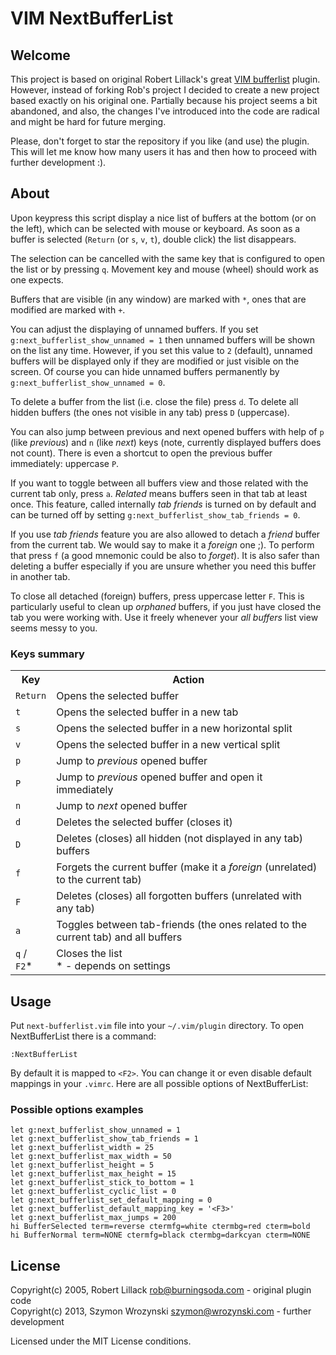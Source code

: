 VIM NextBufferList
==================

Welcome
-------

This project is based on original Robert Lillack's great
[VIM bufferlist](https://github.com/roblillack/vim-bufferlist) plugin. However, instead of forking
Rob's project I decided to create a new project based exactly on his original one. Partially because
his project seems a bit abandoned, and also, the changes I've introduced into the code are radical
and might be hard for future merging.

Please, don't forget to star the repository if you like (and use) the plugin. This will let me know
how many users it has and then how to proceed with further development :).

About
-----

Upon keypress this script display a nice list of buffers at the bottom (or on the left),
which can be selected with mouse or keyboard. As soon as a buffer is selected
(`Return` (or `s`, `v`, `t`), double click) the list disappears.

The selection can be cancelled with the same key that is configured to open the list or by pressing
`q`. Movement key and mouse (wheel) should work as one expects.

Buffers that are visible (in any window) are marked with `*`, ones that are modified are marked with
`+`.

You can adjust the displaying of unnamed buffers. If you set `g:next_bufferlist_show_unnamed = 1` then
unnamed buffers will be shown on the list any time. However, if you set this value to `2` (default),
unnamed buffers will be displayed only if they are modified or just visible on the screen. Of course
you can hide unnamed buffers permanently by `g:next_bufferlist_show_unnamed = 0`.

To delete a buffer from the list (i.e. close the file) press `d`. To delete all hidden buffers (the
ones not visible in any tab) press `D` (uppercase).

You can also jump between previous and next opened buffers with help of `p` (like *previous*) and `n`
(like *next*) keys (note, currently displayed buffers does not count). There is even a shortcut
to open the previous buffer immediately: uppercase `P`.

If you want to toggle between all buffers view and those related with the current tab only, press
`a`. *Related* means buffers seen in that tab at least once. This feature, called internally *tab
friends* is turned on by default and can be turned off by setting `g:next_bufferlist_show_tab_friends = 0`.

If you use *tab friends* feature you are also allowed to detach a *friend* buffer from the current
tab. We would say to make it a *foreign* one ;). To perform that press `f` (a good mnemonic could
be also to *forget*). It is also safer than deleting a buffer especially if you are unsure whether
you need this buffer in another tab.

To close all detached (foreign) buffers, press uppercase letter `F`. This is particularly
useful to clean up *orphaned* buffers, if you just have closed the tab you were working with.
Use it freely whenever your *all buffers* list view seems messy to you.


### Keys summary ###

<table>
<tr>
<th>Key</th>
<th>Action</th>
</tr>
<tr>
<td><code>Return</code></td>
<td>Opens the selected buffer</td>
</tr>
<tr>
<td><code>t</code></td>
<td>Opens the selected buffer in a new tab</td>
</tr>
<tr>
<td><code>s</code></td>
<td>Opens the selected buffer in a new horizontal split</td>
</tr>
<tr>
<td><code>v</code></td>
<td>Opens the selected buffer in a new vertical split</td>
</tr>
<tr>
<td><code>p</code></td>
<td>Jump to <em>previous</em> opened buffer</td>
</tr>
<tr>
<td><code>P</code></td>
<td>Jump to <em>previous</em> opened buffer and open it immediately</td>
</tr>
<tr>
<td><code>n</code></td>
<td>Jump to <em>next</em> opened buffer</td>
</tr>
<tr>
<td><code>d</code></td>
<td>Deletes the selected buffer (closes it)</td>
</tr>
<tr>
<td><code>D</code></td>
<td>Deletes (closes) all hidden (not displayed in any tab) buffers</td>
</tr>
<tr>
<td><code>f</code></td>
<td>Forgets the current buffer (make it a <em>foreign</em> (unrelated) to the current tab)</td>
</tr>
<tr>
<td><code>F</code></td>
<td>Deletes (closes) all forgotten buffers (unrelated with any tab)</td>
</tr>
<tr>
<td><code>a</code></td>
<td>Toggles between tab-friends (the ones related to the current tab) and all buffers</td>
</tr>
<tr>
<td><code>q</code> / <code>F2</code>&#42;</td>
<td>Closes the list <br/>&#42; - depends on settings</td>
</tr>
</table>

Usage
-----

Put `next-bufferlist.vim` file into your `~/.vim/plugin` directory. To open NextBufferList there is a command:

    :NextBufferList

By default it is mapped to `<F2>`. You can change it or even disable default mappings
in your `.vimrc`. Here are all possible options of NextBufferList:

### Possible options examples ###

    let g:next_bufferlist_show_unnamed = 1
    let g:next_bufferlist_show_tab_friends = 1
    let g:next_bufferlist_width = 25
    let g:next_bufferlist_max_width = 50
    let g:next_bufferlist_height = 5
    let g:next_bufferlist_max_height = 15
    let g:next_bufferlist_stick_to_bottom = 1
    let g:next_bufferlist_cyclic_list = 0
    let g:next_bufferlist_set_default_mapping = 0
    let g:next_bufferlist_default_mapping_key = '<F3>'
    let g:next_bufferlist_max_jumps = 200
    hi BufferSelected term=reverse ctermfg=white ctermbg=red cterm=bold
    hi BufferNormal term=NONE ctermfg=black ctermbg=darkcyan cterm=NONE

License
-------

Copyright(c) 2005, Robert Lillack <rob@burningsoda.com> - original plugin code<br />
Copyright(c) 2013, Szymon Wrozynski <szymon@wrozynski.com> - further development

Licensed under the MIT License conditions.

